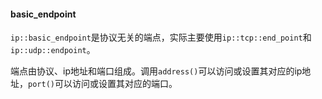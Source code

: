 #### basic_endpoint

`ip::basic_endpoint`是协议无关的端点，实际主要使用`ip::tcp::end_point`和`ip::udp::endpoint`。

端点由协议、ip地址和端口组成。调用`address()`可以访问或设置其对应的ip地址，`port()`可以访问或设置其对应的端口。